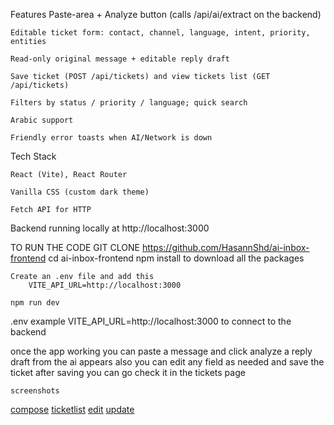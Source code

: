 Features
    Paste-area + Analyze button (calls /api/ai/extract on the backend)

    Editable ticket form: contact, channel, language, intent, priority, entities

    Read-only original message + editable reply draft

    Save ticket (POST /api/tickets) and view tickets list (GET /api/tickets)

    Filters by status / priority / language; quick search

    Arabic support

    Friendly error toasts when AI/Network is down

Tech Stack

    React (Vite), React Router

    Vanilla CSS (custom dark theme)

    Fetch API for HTTP

Backend running locally at http://localhost:3000

TO RUN THE CODE 
    GIT CLONE https://github.com/HasannShd/ai-inbox-frontend
    cd ai-inbox-frontend
    npm install to download all the packages

    Create an .env file and add this
        VITE_API_URL=http://localhost:3000

    npm run dev

.env example 
    VITE_API_URL=http://localhost:3000 to connect to the backend 

once the app working
    you can paste a message and click analyze 
    a reply draft from the ai appears also 
    you can edit any field as needed and save the ticket 
    after saving you can go check it in the tickets page 

    screenshots
 [compose](src/assets/compose.png)
 [ticketlist](src/assets/tickets-list.png)
 [edit](src/assets/edit.png)
 [update](src/assets/update.png)